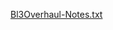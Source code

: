[Bl3Overhaul-Notes.txt](https://github.com/KaMuZunai/Bl3-Harder-Mayhem/files/14827747/Bl3Overhaul-Notes.txt)
